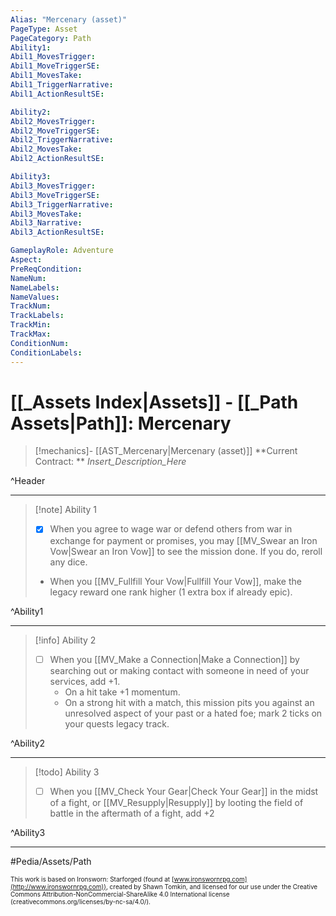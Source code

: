 ```yaml
---
Alias: "Mercenary (asset)"
PageType: Asset
PageCategory: Path
Ability1:
Abil1_MovesTrigger:
Abil1_MoveTriggerSE:
Abil1_MovesTake:
Abil1_TriggerNarrative:
Abil1_ActionResultSE:

Ability2:
Abil2_MovesTrigger:
Abil2_MoveTriggerSE:
Abil2_TriggerNarrative:
Abil2_MovesTake:
Abil2_ActionResultSE:

Ability3:
Abil3_MovesTrigger:
Abil3_MoveTriggerSE:
Abil3_TriggerNarrative:
Abil3_MovesTake:
Abil3_Narrative:
Abil3_ActionResultSE:

GameplayRole: Adventure
Aspect:
PreReqCondition: 
NameNum:
NameLabels:
NameValues:
TrackNum:
TrackLabels:
TrackMin:
TrackMax:
ConditionNum:
ConditionLabels:
---
```

# [[_Assets Index|Assets]] - [[_Path Assets|Path]]: Mercenary

> [!mechanics]- [[AST_Mercenary|Mercenary (asset)]]
> **Current Contract: ** _Insert_Description_Here_

^Header

___
> [!note] Ability 1
> - [x] When you agree to wage war or defend others from war in exchange for payment or promises, you may [[MV_Swear an Iron Vow|Swear an Iron Vow]] to see the mission done. If you do, reroll any dice. 
> - When you [[MV_Fullfill Your Vow|Fullfill Your Vow]], make the legacy reward one rank higher (1 extra box if already epic).

^Ability1

___
> [!info] Ability 2
> - [ ] When you [[MV_Make a Connection|Make a Connection]] by searching out or making contact with someone in need of your services, add +1.
> 	- On a hit take +1 momentum.
> 	- On a strong hit with a match, this mission pits you against an unresolved aspect of your past or a hated foe; mark 2 ticks on your quests legacy track.

^Ability2

___
> [!todo] Ability 3
> - [ ] When you [[MV_Check Your Gear|Check Your Gear]] in the midst of a fight, or [[MV_Resupply|Resupply]] by looting the field of battle in the aftermath of a fight, add +2

^Ability3

___

#Pedia/Assets/Path 

<font size=-2>This work is based on Ironsworn: Starforged (found at [www.ironswornrpg.com](http://www.ironswornrpg.com)), created by Shawn Tomkin, and licensed for our use under the Creative Commons Attribution-NonCommercial-ShareAlike 4.0 International license  (creativecommons.org/licenses/by-nc-sa/4.0/).</font>